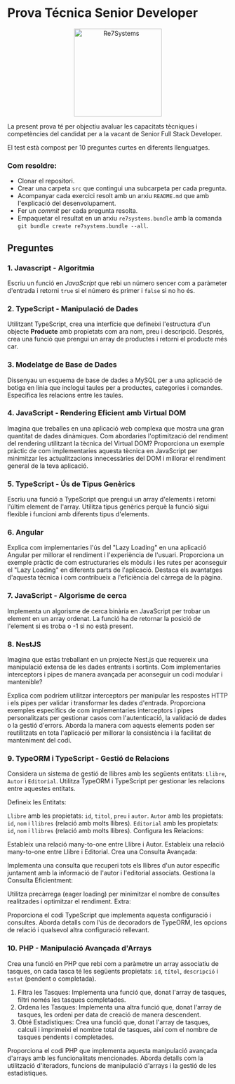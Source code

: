 # Prova Técnica Senior Developer

<div align="center">
  <a href="http://re7systems.com/" target="blank"><img src="https://www.re7systems.com/wp-content/uploads/2020/04/Recurso-4@5x.png" width="200" alt="Re7Systems" /></a>
</div>


La present prova té per objectiu avaluar les capacitats tècniques i competències del candidat per a la vacant de Senior Full Stack Developer. 

El test està compost per 10 preguntes curtes en diferents llenguatges.

### Com resoldre:
- Clonar el repositori.
- Crear una carpeta `src` que contingui una subcarpeta per cada pregunta.
- Acompanyar cada exercici resolt amb un arxiu `README.md` que amb l'explicació del desenvolupament.
- Fer un *commit* per cada pregunta resolta.
- Empaquetar el resultat en un arxiu `re7systems.bundle` amb la comanda `git bundle create re7systems.bundle --all`.

## Preguntes

### 1. Javascript - Algoritmia
Escriu un funció en *JavaScript* que rebi un número sencer com a paràmeter d'entrada i retorni `true` si el número és primer i `false` si no ho és.

### 2. TypeScript - Manipulació de Dades
Utilitzant TypeScript, crea una interfície que defineixi l'estructura d'un objecte **Producte** amb propietats com ara nom, preu i descripció. Després, crea una funció que prengui un array de productes i retorni el producte més car.

### 3. Modelatge de Base de Dades
Dissenyau un esquema de base de dades a MySQL per a una aplicació de botiga en línia que inclogui taules per a productes, categories i comandes. Especifica les relacions entre les taules.

### 4. JavaScript - Rendering Eficient amb Virtual DOM
Imagina que treballes en una aplicació web complexa que mostra una gran quantitat de dades dinàmiques. Com abordaries l'optimització del rendiment del rendering utilitzant la tècnica del Virtual DOM? Proporciona un exemple pràctic de com implementaries aquesta tècnica en JavaScript per minimitzar les actualitzacions innecessàries del DOM i millorar el rendiment general de la teva aplicació.

### 5. TypeScript - Ús de Tipus Genèrics
Escriu una funció a TypeScript que prengui un array d'elements i retorni l'últim element de l'array. Utilitza tipus genèrics perquè la funció sigui flexible i funcioni amb diferents tipus d'elements.

### 6. Angular
Explica com implementaries l'ús del "Lazy Loading" en una aplicació Angular per millorar el rendiment i l'experiència de l'usuari. Proporciona un exemple pràctic de com estructuraries els mòduls i les rutes per aconseguir el "Lazy Loading" en diferents parts de l'aplicació. Destaca els avantatges d'aquesta tècnica i com contribueix a l'eficiència del càrrega de la pàgina.

### 7. JavaScript - Algorisme de cerca
Implementa un algorisme de cerca binària en JavaScript per trobar un element en un array ordenat. La funció ha de retornar la posició de l'element si es troba o -1 si no està present.

### 8. NestJS
Imagina que estàs treballant en un projecte Nest.js que requereix una manipulació extensa de les dades entrants i sortints. Com implementaries interceptors i pipes de manera avançada per aconseguir un codi modular i mantenible?

Explica com podríem utilitzar interceptors per manipular les respostes HTTP i els pipes per validar i transformar les dades d'entrada. Proporciona exemples específics de com implementaries interceptors i pipes personalitzats per gestionar casos com l'autenticació, la validació de dades o la gestió d'errors. Aborda la manera com aquests elements poden ser reutilitzats en tota l'aplicació per millorar la consistència i la facilitat de manteniment del codi.

### 9. TypeORM i TypeScript - Gestió de Relacions

Considera un sistema de gestió de llibres amb les següents entitats: `Llibre`, `Autor` i `Editorial`. Utilitza TypeORM i TypeScript per gestionar les relacions entre aquestes entitats.

Defineix les Entitats:

`Llibre` amb les propietats: `id`, `titol`, `preu` i `autor`.
`Autor` amb les propietats: `id`, `nom` i `llibres` (relació amb molts llibres).
`Editorial` amb les propietats: `id`, `nom` i `llibres` (relació amb molts llibres).
Configura les Relacions:

Estableix una relació many-to-one entre Llibre i Autor.
Estableix una relació many-to-one entre Llibre i Editorial.
Crea una Consulta Avançada:

Implementa una consulta que recuperi tots els llibres d'un autor específic juntament amb la informació de l'autor i l'editorial associats.
Gestiona la Consulta Eficientment:

Utilitza precàrrega (eager loading) per minimitzar el nombre de consultes realitzades i optimitzar el rendiment.
Extra:

Proporciona el codi TypeScript que implementa aquesta configuració i consultes. Aborda detalls com l'ús de decoradors de TypeORM, les opcions de relació i qualsevol altra configuració rellevant.

### 10. PHP - Manipulació Avançada d'Arrays
Crea una funció en PHP que rebi com a paràmetre un array associatiu de tasques, on cada tasca té les següents propietats: `id`, `títol`, `descripció` i `estat` (pendent o completada).

1. Filtra les Tasques:
   Implementa una funció que, donat l'array de tasques, filtri només les tasques completades.
2. Ordena les Tasques:
   Implementa una altra funció que, donat l'array de tasques, les ordeni per data de creació de manera descendent.
3. Obté Estadístiques: 
   Crea una funció que, donat l'array de tasques, calculi i imprimeixi el nombre total de tasques, així com el nombre de tasques pendents i completades.

Proporciona el codi PHP que implementa aquesta manipulació avançada d'arrays amb les funcionalitats mencionades. Aborda detalls com la utilització d'iteradors, funcions de manipulació d'arrays i la gestió de les estadístiques.